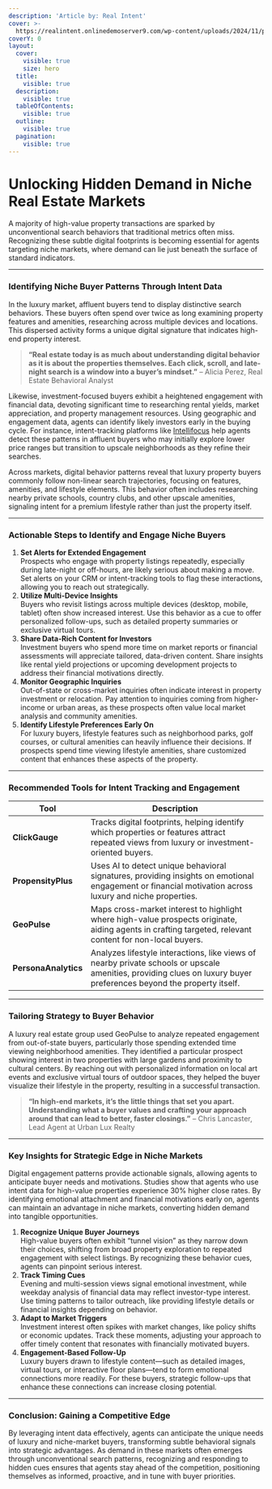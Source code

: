 ```yaml
---
description: 'Article by: Real Intent'
cover: >-
  https://realintent.onlinedemoserver9.com/wp-content/uploads/2024/11/pexels-fauxels-3182801-1536x955.jpg
coverY: 0
layout:
  cover:
    visible: true
    size: hero
  title:
    visible: true
  description:
    visible: true
  tableOfContents:
    visible: true
  outline:
    visible: true
  pagination:
    visible: true
---
```


# Unlocking Hidden Demand in Niche Real Estate Markets

A majority of high-value property transactions are sparked by unconventional search behaviors that traditional metrics often miss. Recognizing these subtle digital footprints is becoming essential for agents targeting niche markets, where demand can lie just beneath the surface of standard indicators.

***

### Identifying Niche Buyer Patterns Through Intent Data

In the luxury market, affluent buyers tend to display distinctive search behaviors. These buyers often spend over twice as long examining property features and amenities, researching across multiple devices and locations. This dispersed activity forms a unique digital signature that indicates high-end property interest.

> **“Real estate today is as much about understanding digital behavior as it is about the properties themselves. Each click, scroll, and late-night search is a window into a buyer’s mindset.”** – Alicia Perez, Real Estate Behavioral Analyst

Likewise, investment-focused buyers exhibit a heightened engagement with financial data, devoting significant time to researching rental yields, market appreciation, and property management resources. Using geographic and engagement data, agents can identify likely investors early in the buying cycle. For instance, intent-tracking platforms like [Intellifocus](http://intellifocus.com/) help agents detect these patterns in affluent buyers who may initially explore lower price ranges but transition to upscale neighborhoods as they refine their searches.

Across markets, digital behavior patterns reveal that luxury property buyers commonly follow non-linear search trajectories, focusing on features, amenities, and lifestyle elements. This behavior often includes researching nearby private schools, country clubs, and other upscale amenities, signaling intent for a premium lifestyle rather than just the property itself.

***

### **Actionable Steps to Identify and Engage Niche Buyers**

1. **Set Alerts for Extended Engagement**\
   Prospects who engage with property listings repeatedly, especially during late-night or off-hours, are likely serious about making a move. Set alerts on your CRM or intent-tracking tools to flag these interactions, allowing you to reach out strategically.
2. **Utilize Multi-Device Insights**\
   Buyers who revisit listings across multiple devices (desktop, mobile, tablet) often show increased interest. Use this behavior as a cue to offer personalized follow-ups, such as detailed property summaries or exclusive virtual tours.
3. **Share Data-Rich Content for Investors**\
   Investment buyers who spend more time on market reports or financial assessments will appreciate tailored, data-driven content. Share insights like rental yield projections or upcoming development projects to address their financial motivations directly.
4. **Monitor Geographic Inquiries**\
   Out-of-state or cross-market inquiries often indicate interest in property investment or relocation. Pay attention to inquiries coming from higher-income or urban areas, as these prospects often value local market analysis and community amenities.
5. **Identify Lifestyle Preferences Early On**\
   For luxury buyers, lifestyle features such as neighborhood parks, golf courses, or cultural amenities can heavily influence their decisions. If prospects spend time viewing lifestyle amenities, share customized content that enhances these aspects of the property.

***

### **Recommended Tools for Intent Tracking and Engagement**

| Tool                 | Description                                                                                                                                                         |
| -------------------- | ------------------------------------------------------------------------------------------------------------------------------------------------------------------- |
| **ClickGauge**       | Tracks digital footprints, helping identify which properties or features attract repeated views from luxury or investment-oriented buyers.                          |
| **PropensityPlus**   | Uses AI to detect unique behavioral signatures, providing insights on emotional engagement or financial motivation across luxury and niche properties.              |
| **GeoPulse**         | Maps cross-market interest to highlight where high-value prospects originate, aiding agents in crafting targeted, relevant content for non-local buyers.            |
| **PersonaAnalytics** | Analyzes lifestyle interactions, like views of nearby private schools or upscale amenities, providing clues on luxury buyer preferences beyond the property itself. |

***

### **Tailoring Strategy to Buyer Behavior**

A luxury real estate group used GeoPulse to analyze repeated engagement from out-of-state buyers, particularly those spending extended time viewing neighborhood amenities. They identified a particular prospect showing interest in two properties with large gardens and proximity to cultural centers. By reaching out with personalized information on local art events and exclusive virtual tours of outdoor spaces, they helped the buyer visualize their lifestyle in the property, resulting in a successful transaction.

> **“In high-end markets, it’s the little things that set you apart. Understanding what a buyer values and crafting your approach around that can lead to better, faster closings.”** – Chris Lancaster, Lead Agent at Urban Lux Realty

***

### **Key Insights for Strategic Edge in Niche Markets**

Digital engagement patterns provide actionable signals, allowing agents to anticipate buyer needs and motivations. Studies show that agents who use intent data for high-value properties experience 30% higher close rates. By identifying emotional attachment and financial motivations early on, agents can maintain an advantage in niche markets, converting hidden demand into tangible opportunities.

1. **Recognize Unique Buyer Journeys**\
   High-value buyers often exhibit “tunnel vision” as they narrow down their choices, shifting from broad property exploration to repeated engagement with select listings. By recognizing these behavior cues, agents can pinpoint serious interest.
2. **Track Timing Cues**\
   Evening and multi-session views signal emotional investment, while weekday analysis of financial data may reflect investor-type interest. Use timing patterns to tailor outreach, like providing lifestyle details or financial insights depending on behavior.
3. **Adapt to Market Triggers**\
   Investment interest often spikes with market changes, like policy shifts or economic updates. Track these moments, adjusting your approach to offer timely content that resonates with financially motivated buyers.
4. **Engagement-Based Follow-Up**\
   Luxury buyers drawn to lifestyle content—such as detailed images, virtual tours, or interactive floor plans—tend to form emotional connections more readily. For these buyers, strategic follow-ups that enhance these connections can increase closing potential.

***

### **Conclusion: Gaining a Competitive Edge**

By leveraging intent data effectively, agents can anticipate the unique needs of luxury and niche-market buyers, transforming subtle behavioral signals into strategic advantages. As demand in these markets often emerges through unconventional search patterns, recognizing and responding to hidden cues ensures that agents stay ahead of the competition, positioning themselves as informed, proactive, and in tune with buyer priorities.&#x20;




